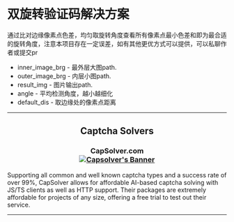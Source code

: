 双旋转验证码解决方案
================================================

通过比对边缘像素点色差，均匀取旋转角度查看所有像素点最小色差和即为最合适的旋转角度，注意本项目存在一定误差，如有其他更优方式可以提供，可以私聊作者或提交pr

- inner_image_brg - 最外层大图path.
- outer_image_brg - 内层小图path.
- result_img - 图片输出path.
- angle - 平均检测角度，越小越细化
- default_dis - 取边缘处的像素点距离

<hr>
<center>
<h2> Captcha Solvers
</center>
<h3>
    <center>
        <b>CapSolver.com</b>
        <br>
        <a href="https://capsolver.com">
            <img src="https://i.imgur.com/YaRmSt4.gif" alt="Capsolver's Banner">
        </a>
    </center>
</h3>
Supporting all common and well known captcha types and a success rate of over 99%, CapSolver allows for affordable AI-based captcha solving with JS/TS clients as well as HTTP support. Their packages are extremely affordable for projects of any size, offering a free trial to test out their service.
<hr>

